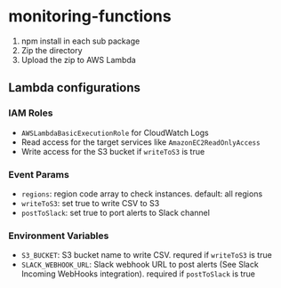 # monitoring-functions

1. npm install in each sub package
2. Zip the directory
3. Upload the zip to AWS Lambda

## Lambda configurations

### IAM Roles

- `AWSLambdaBasicExecutionRole` for CloudWatch Logs
- Read access for the target services like `AmazonEC2ReadOnlyAccess`
- Write access for the S3 bucket if `writeToS3` is true

### Event Params

- `regions`: region code array to check instances. default: all regions
- `writeToS3`: set true to write CSV to S3
- `postToSlack`: set true to port alerts to Slack channel

### Environment Variables

- `S3_BUCKET`: S3 bucket name to write CSV. requred if `writeToS3` is true
- `SLACK_WEBHOOK_URL`: Slack webhook URL to post alerts (See Slack Incoming WebHooks integration). required if `postToSlack` is true 